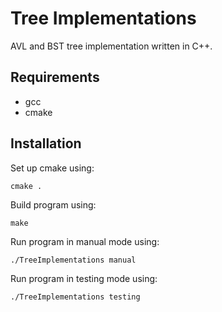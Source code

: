 # Tree Implementations
AVL and BST tree implementation written in C++. 

## Requirements
+ gcc
+ cmake
## Installation
Set up cmake using:
```
cmake .
```
Build program using:
```
make
```
Run program in manual mode using:
```
./TreeImplementations manual
```
Run program in testing mode using:
```
./TreeImplementations testing
```



